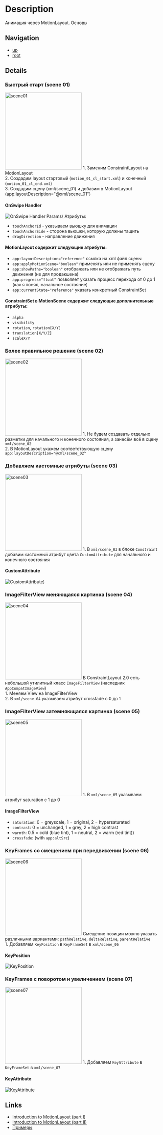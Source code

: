 # Description
Анимация через MotionLayout. Основы

## Navigation
+ [up](https://github.com/friendboy1/Templates/tree/animation_motion-layout)
+ [root](https://github.com/friendboy1/Templates/tree/master)

## Details

### Быстрый старт (scene 01)
<img src="https://artofmainstreams.ru/GitHub/Examples/animation/motion-layout/basic/animation.motion-layout.basic.scene01.gif" alt="scene01" width="250"/>
1. Заменим ConstraintLayout на MotionLayout</br>
2. Создадим layout стартовый (<code>motion_01_cl_start.xml</code>) и конечный (<code>motion_01_cl_end.xml</code>)</br>
3. Создадим сцену (xml/scene_01) и добавим в MotionLayout (app:layoutDescription="@xml/scene_01")</br>

#### OnSwipe Handler
![OnSwipe Handler Params](https://miro.medium.com/max/500/1*13hEIVvjhOoiSDRvMkeZ7g.png "https://medium.com/google-developers/introduction-to-motionlayout-part-i-29208674b10d")\
Атрибуты:
+ ```touchAnchorId``` - указываем вьюшку для анимации
+ ```touchAnchorSide``` - сторона вьюшки, которую должны тащить
+ ```dragDirection``` - направление движения

#### MotionLayout содержит следующие атрибуты:
+ ```app:layoutDescription="reference"``` ссылка на xml файл сцены
+ ```app:applyMotionScene="boolean"``` применять или не применять сцену
+ ```app:showPaths="boolean"``` отображать или не отображать путь движения (не для продакшена)
+ ```app:progress="float"``` позволяет указать процесс перехода от 0 до 1 (как я понял, начальное состояние)
+ ```app:currentState="reference"``` указать конкретный ConstraintSet

#### ConstraintSet в MotionScene содержит следующие дополнительные атрибуты:
+ ```alpha```
+ ```visibility```
+ ```rotation```, ```rotation[X/Y]```
+ ```translation[X/Y/Z]```
+ ```scaleX/Y```

### Более правильное решение (scene 02)
<img src="https://artofmainstreams.ru/GitHub/Examples/animation/motion-layout/basic/animation.motion-layout.basic.scene02.gif" alt="scene02" width="250"/>
1. Не будем создавать отдельно разметки для начального и конечного состояния, а занесём всё в сцену <code>xml/scene_02</code></br>
2. В MotionLayout укажем соответствующую сцену <code>app:layoutDescription="@xml/scene_02"</code></br>

### Добавляем кастомные атрибуты (scene 03)
<img src="https://artofmainstreams.ru/GitHub/Examples/animation/motion-layout/basic/animation.motion-layout.basic.scene03.gif" alt="scene03" width="250"/>
1. В <code>xml/scene_03</code> в блоке <code>Constraint</code> добавим кастомный атрибут цвета <code>CustomAttribute</code> для начального и конечного состояния

#### CustomAttribute
![CustomAttribute](https://miro.medium.com/max/504/1*J4wdLZ8zoaTsQ8f6oC3SMA.png "https://miro.medium.com/max/504/1*J4wdLZ8zoaTsQ8f6oC3SMA.png"))

### ImageFilterView меняющаяся картинка (scene 04)
<img src="https://artofmainstreams.ru/GitHub/Examples/animation/motion-layout/basic/animation.motion-layout.basic.scene04.gif" alt="scene04" width="250"/>
В ConstraintLayout 2.0 есть небольшой утилитный класс <code>ImageFilterView</code> (наследник <code>AppCompatImageView</code>)</br>
1. Меняем View на ImageFilterView</br>
2. В <code>xml/scene_04</code> указываем атрибут crossfade с 0 до 1</br>

### ImageFilterView затемняющаяся картинка (scene 05)
<img src="https://artofmainstreams.ru/GitHub/Examples/animation/motion-layout/basic/animation.motion-layout.basic.scene05.gif" alt="scene05" width="250"/>
1. В <code>xml/scene_05</code> указываем атрибут saturation с 1 до 0

#### ImageFilterView
+ ```saturation```: 0 = greyscale, 1 = original, 2 = hypersaturated
+ ```contrast```: 0 = unchanged, 1 = grey, 2 = high contrast
+ ```warmth```: 0.5 = cold (blue tint), 1 = neutral, 2 = warm (red tint))
+ ```crossfade```: (with ```app:altSrc```)

### KeyFrames со смещением при передвижении (scene 06)
<img src="https://artofmainstreams.ru/GitHub/Examples/animation/motion-layout/basic/animation.motion-layout.basic.scene06.gif" alt="scene06" width="250"/>
Смещение позиции можно указать различными вариантами: <code>pathRelative</code>, <code>deltaRelative</code>, <code>parentRelative</code></br>
1. Добавляем <code>KeyPosition</code> в <code>KeyFrameSet</code> в <code>xml/scene_06</code>

#### KeyPosition
![KeyPosition](https://miro.medium.com/max/502/1*CT5m53LvQNC_viFZwNRx-w.png "https://miro.medium.com/max/502/1*CT5m53LvQNC_viFZwNRx-w.png")

### KeyFrames с поворотом и увеличением (scene 07)
<img src="https://artofmainstreams.ru/GitHub/Examples/animation/motion-layout/basic/animation.motion-layout.basic.scene07.gif" alt="scene07" width="250"/>
1. Добавляем <code>KeyAttribute</code> в <code>KeyFrameSet</code> в <code>xml/scene_07</code>

#### KeyAttribute
![KeyAttribute](https://miro.medium.com/max/502/1*MHp3ZvHe7ZzHTntS5SurlQ.png "https://miro.medium.com/max/502/1*MHp3ZvHe7ZzHTntS5SurlQ.png")

## Links
+ [Introduction to MotionLayout (part I)](https://medium.com/google-developers/introduction-to-motionlayout-part-i-29208674b10d)
+ [Introduction to MotionLayout (part II)](https://medium.com/google-developers/introduction-to-motionlayout-part-ii-a31acc084f59)
+ [Примеры](https://github.com/android/views-widgets-samples/tree/master/ConstraintLayoutExamples)